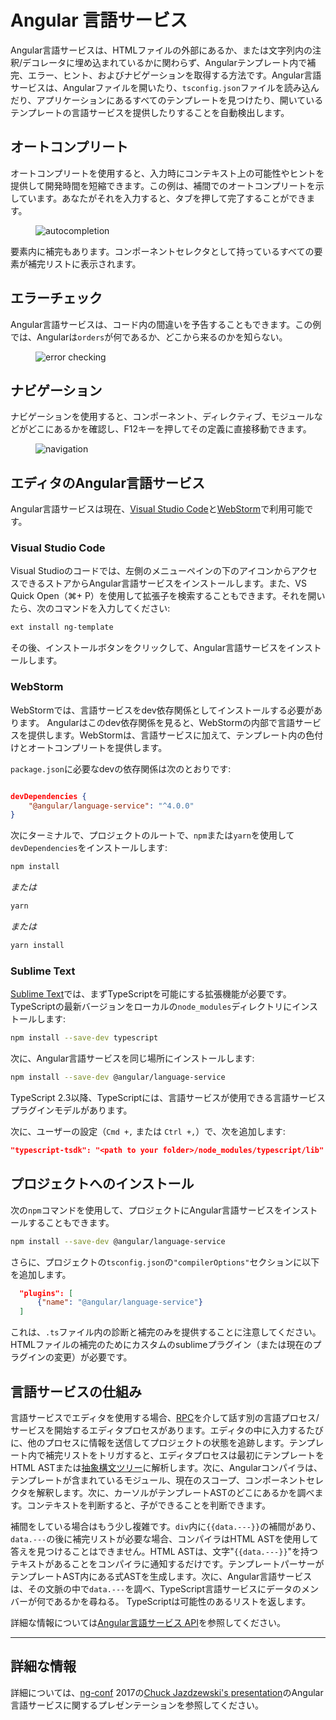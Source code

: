 # Angular 言語サービス

Angular言語サービスは、HTMLファイルの外部にあるか、または文字列内の注釈/デコレータに埋め込まれているかに関わらず、Angularテンプレート内で補完、エラー、ヒント、およびナビゲーションを取得する方法です。Angular言語サービスは、Angularファイルを開いたり、`tsconfig.json`ファイルを読み込んだり、アプリケーションにあるすべてのテンプレートを見つけたり、開いているテンプレートの言語サービスを提供したりすることを自動検出します。


## オートコンプリート

オートコンプリートを使用すると、入力時にコンテキスト上の可能性やヒントを提供して開発時間を短縮できます。この例は、補間でのオートコンプリートを示しています。あなたがそれを入力すると、タブを押して完了することができます。

<figure>
  <img src="generated/images/guide/language-service/language-completion.gif" alt="autocompletion">
</figure>

要素内に補完もあります。コンポーネントセレクタとして持っているすべての要素が補完リストに表示されます。

## エラーチェック

Angular言語サービスは、コード内の間違いを予告することもできます。この例では、Angularは`orders`が何であるか、どこから来るのかを知らない。 

<figure>
  <img src="generated/images/guide/language-service/language-error.gif" alt="error checking">
</figure>

## ナビゲーション

ナビゲーションを使用すると、コンポーネント、ディレクティブ、モジュールなどがどこにあるかを確認し、F12キーを押してその定義に直接移動できます。

<figure>
  <img src="generated/images/guide/language-service/language-navigation.gif" alt="navigation">
</figure>


## エディタのAngular言語サービス

Angular言語サービスは現在、[Visual Studio Code](https://code.visualstudio.com/)と[WebStorm](https://www.jetbrains.com/webstorm)で利用可能です。

### Visual Studio Code

Visual Studioのコードでは、左側のメニューペインの下のアイコンからアクセスできるストアからAngular言語サービスをインストールします。また、VS Quick Open（⌘+ P）を使用して拡張子を検索することもできます。それを開いたら、次のコマンドを入力してください: 

```sh
ext install ng-template
```

その後、インストールボタンをクリックして、Angular言語サービスをインストールします。 


### WebStorm

WebStormでは、言語サービスをdev依存関係としてインストールする必要があります。 
Angularはこのdev依存関係を見ると、WebStormの内部で言語サービスを提供します。WebStormは、言語サービスに加えて、テンプレート内の色付けとオートコンプリートを提供します。

`package.json`に必要なdevの依存関係は次のとおりです:

```json

devDependencies {
	"@angular/language-service": "^4.0.0"
}
```

次にターミナルで、プロジェクトのルートで、`npm`または`yarn`を使用して`devDependencies`をインストールします: 

```sh
npm install 
```
*または* 

```sh
yarn
```

*または* 

```sh
yarn install
```


### Sublime Text

[Sublime Text](https://www.sublimetext.com/)では、まずTypeScriptを可能にする拡張機能が必要です。TypeScriptの最新バージョンをローカルの`node_modules`ディレクトリにインストールします:

```sh
npm install --save-dev typescript
```

次に、Angular言語サービスを同じ場所にインストールします:
```sh
npm install --save-dev @angular/language-service
```

TypeScript 2.3以降、TypeScriptには、言語サービスが使用できる言語サービスプラグインモデルがあります。 

次に、ユーザーの設定（`Cmd +,` または `Ctrl +,`）で、次を追加します:

```json
"typescript-tsdk": "<path to your folder>/node_modules/typescript/lib"
```


## プロジェクトへのインストール

次の`npm`コマンドを使用して、プロジェクトにAngular言語サービスをインストールすることもできます。

```sh
npm install --save-dev @angular/language-service
```
さらに、プロジェクトの`tsconfig.json`の`"compilerOptions"`セクションに以下を追加します。

```json
  "plugins": [
      {"name": "@angular/language-service"}
  ]
```
これは、`.ts`ファイル内の診断と補完のみを提供することに注意してください。HTMLファイルの補完のためにカスタムのsublimeプラグイン（または現在のプラグインの変更）が必要です。


## 言語サービスの仕組み

言語サービスでエディタを使用する場合、[RPC](https://en.wikipedia.org/wiki/Remote_procedure_call)を介して話す別の言語プロセス/サービスを開始するエディタプロセスがあります。エディタの中に入力するたびに、他のプロセスに情報を送信してプロジェクトの状態を追跡します。テンプレート内で補完リストをトリガすると、エディタプロセスは最初にテンプレートをHTML ASTまたは[抽象構文ツリー](https://en.wikipedia.org/wiki/Abstract_syntax_tree)に解析します。次に、Angularコンパイラは、テンプレートが含まれているモジュール、現在のスコープ、コンポーネントセレクタを解釈します。次に、カーソルがテンプレートASTのどこにあるかを調べます。コンテキストを判断すると、子ができることを判断できます。

補間をしている場合はもう少し複雑です。`div`内に`{{data.---}}`の補間があり、`data.---`の後に補完リストが必要な場合、コンパイラはHTML ASTを使用して答えを見つけることはできません。HTML ASTは、文字"`{{data.---}}`"を持つテキストがあることをコンパイラに通知するだけです。テンプレートパーサーがテンプレートAST内にある式ASTを生成します。次に、Angular言語サービスは、その文脈の中で`data.---`を調べ、TypeScript言語サービスにデータのメンバーが何であるかを尋ねる。 TypeScriptは可能性のあるリストを返します。


詳細な情報については[Angular言語サービス API](https://github.com/angular/angular/blob/master/packages/language-service/src/types.ts)を参照してください。








<hr>

## 詳細な情報

詳細については、[ng-conf](https://www.ng-conf.org/) 2017の[Chuck Jazdzewski's presentation](https://www.youtube.com/watch?v=ez3R0Gi4z5A&t=368s)のAngular言語サービスに関するプレゼンテーションを参照してください。



